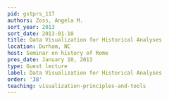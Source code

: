 ```yaml
---
pid: gstprs_117
authors: Zoss, Angela M.
sort_year: 2013
sort_date: 2013-01-10
title: Data Visualization for Historical Analyses
location: Durham, NC
host: Seminar on history of Rome
pres_date: January 10, 2013
type: Guest lecture
label: Data Visualization for Historical Analyses
order: '38'
teaching: visualization-principles-and-tools
---
```

